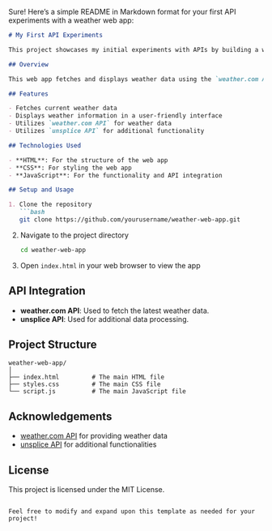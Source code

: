 Sure! Here’s a simple README in Markdown format for your first API experiments with a weather web app:

```markdown
# My First API Experiments

This project showcases my initial experiments with APIs by building a weather web app.

## Overview

This web app fetches and displays weather data using the `weather.com API` and `unsplice API`. It is built with HTML, CSS, and JavaScript.

## Features

- Fetches current weather data
- Displays weather information in a user-friendly interface
- Utilizes `weather.com API` for weather data
- Utilizes `unsplice API` for additional functionality

## Technologies Used

- **HTML**: For the structure of the web app
- **CSS**: For styling the web app
- **JavaScript**: For the functionality and API integration

## Setup and Usage

1. Clone the repository
   ```bash
   git clone https://github.com/yourusername/weather-web-app.git
   ```
2. Navigate to the project directory
   ```bash
   cd weather-web-app
   ```
3. Open `index.html` in your web browser to view the app

## API Integration

- **weather.com API**: Used to fetch the latest weather data.
- **unsplice API**: Used for additional data processing.

## Project Structure

```
weather-web-app/
│
├── index.html         # The main HTML file
├── styles.css         # The main CSS file
└── script.js          # The main JavaScript file
```

## Acknowledgements

- [weather.com API](https://weather.com/swagger-docs/ui/sun/v3/sunV3CurrentWeatherDailySwagger.json) for providing weather data
- [unsplice API](https://unsplice.com/docs) for additional functionalities

## License

This project is licensed under the MIT License.

```

Feel free to modify and expand upon this template as needed for your project!
